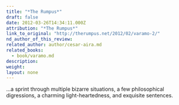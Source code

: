 ```yaml
---
title: "*The Rumpus*"
draft: false
date: 2012-03-26T14:34:11.000Z
attribution: "*The Rumpus*"
link_to_original: "http://therumpus.net/2012/02/varamo-2/"
nd_author_of_this_review:
related_author: author/cesar-aira.md
related_books:
  - book/varamo.md
description:
weight:
layout: none
---
```

...a sprint through multiple bizarre situations, a few philosophical digressions, a charming light-heartedness, and exquisite sentences.

